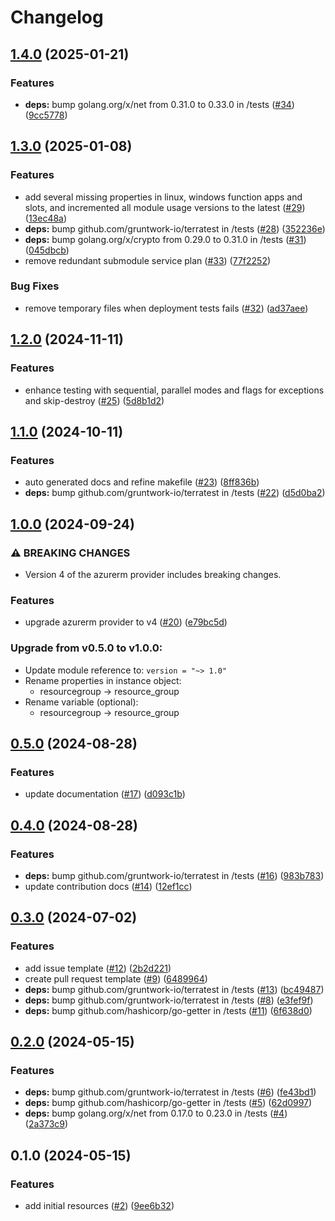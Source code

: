 # Changelog

## [1.4.0](https://github.com/CloudNationHQ/terraform-azure-func/compare/v1.3.0...v1.4.0) (2025-01-21)


### Features

* **deps:** bump golang.org/x/net from 0.31.0 to 0.33.0 in /tests ([#34](https://github.com/CloudNationHQ/terraform-azure-func/issues/34)) ([9cc5778](https://github.com/CloudNationHQ/terraform-azure-func/commit/9cc5778e5615508ad2774c08531e3a39d96dac0c))

## [1.3.0](https://github.com/CloudNationHQ/terraform-azure-func/compare/v1.2.0...v1.3.0) (2025-01-08)


### Features

* add several missing properties in linux, windows function apps and slots, and incremented all module usage versions to the latest ([#29](https://github.com/CloudNationHQ/terraform-azure-func/issues/29)) ([13ec48a](https://github.com/CloudNationHQ/terraform-azure-func/commit/13ec48ae07080c96744a0284d94c96a44cf04a9c))
* **deps:** bump github.com/gruntwork-io/terratest in /tests ([#28](https://github.com/CloudNationHQ/terraform-azure-func/issues/28)) ([352236e](https://github.com/CloudNationHQ/terraform-azure-func/commit/352236ee02ce018b9a352803c015d7acb1831eda))
* **deps:** bump golang.org/x/crypto from 0.29.0 to 0.31.0 in /tests ([#31](https://github.com/CloudNationHQ/terraform-azure-func/issues/31)) ([045dbcb](https://github.com/CloudNationHQ/terraform-azure-func/commit/045dbcb64a3457417c944698e09966dc321cb79e))
* remove redundant submodule service plan ([#33](https://github.com/CloudNationHQ/terraform-azure-func/issues/33)) ([77f2252](https://github.com/CloudNationHQ/terraform-azure-func/commit/77f2252b79ba914ff4b9daf882570750e67a71e9))


### Bug Fixes

* remove temporary files when deployment tests fails ([#32](https://github.com/CloudNationHQ/terraform-azure-func/issues/32)) ([ad37aee](https://github.com/CloudNationHQ/terraform-azure-func/commit/ad37aee0c5ce0e8172d67b372e9ad0f956e0543c))

## [1.2.0](https://github.com/CloudNationHQ/terraform-azure-func/compare/v1.1.0...v1.2.0) (2024-11-11)


### Features

* enhance testing with sequential, parallel modes and flags for exceptions and skip-destroy ([#25](https://github.com/CloudNationHQ/terraform-azure-func/issues/25)) ([5d8b1d2](https://github.com/CloudNationHQ/terraform-azure-func/commit/5d8b1d22c6acf771b96bdeb87904204b11879094))

## [1.1.0](https://github.com/CloudNationHQ/terraform-azure-func/compare/v1.0.0...v1.1.0) (2024-10-11)


### Features

* auto generated docs and refine makefile ([#23](https://github.com/CloudNationHQ/terraform-azure-func/issues/23)) ([8ff836b](https://github.com/CloudNationHQ/terraform-azure-func/commit/8ff836b724b86db44623ca95338de03ed46607c4))
* **deps:** bump github.com/gruntwork-io/terratest in /tests ([#22](https://github.com/CloudNationHQ/terraform-azure-func/issues/22)) ([d5d0ba2](https://github.com/CloudNationHQ/terraform-azure-func/commit/d5d0ba225c828358d7a7dd83d5aaf2857076328b))

## [1.0.0](https://github.com/CloudNationHQ/terraform-azure-func/compare/v0.5.0...v1.0.0) (2024-09-24)


### ⚠ BREAKING CHANGES

* Version 4 of the azurerm provider includes breaking changes.

### Features

* upgrade azurerm provider to v4 ([#20](https://github.com/CloudNationHQ/terraform-azure-func/issues/20)) ([e79bc5d](https://github.com/CloudNationHQ/terraform-azure-func/commit/e79bc5de0e5e07cab986c81174bc11b90a353f0a))

### Upgrade from v0.5.0 to v1.0.0:

- Update module reference to: `version = "~> 1.0"`
- Rename properties in instance object:
  - resourcegroup -> resource_group
- Rename variable (optional):
  - resourcegroup -> resource_group

## [0.5.0](https://github.com/CloudNationHQ/terraform-azure-func/compare/v0.4.0...v0.5.0) (2024-08-28)


### Features

* update documentation ([#17](https://github.com/CloudNationHQ/terraform-azure-func/issues/17)) ([d093c1b](https://github.com/CloudNationHQ/terraform-azure-func/commit/d093c1bf1c786fc4f55cb80d4be1206ab069a42a))

## [0.4.0](https://github.com/CloudNationHQ/terraform-azure-func/compare/v0.3.0...v0.4.0) (2024-08-28)


### Features

* **deps:** bump github.com/gruntwork-io/terratest in /tests ([#16](https://github.com/CloudNationHQ/terraform-azure-func/issues/16)) ([983b783](https://github.com/CloudNationHQ/terraform-azure-func/commit/983b783ad6435386db486b322810972c1b7b60de))
* update contribution docs ([#14](https://github.com/CloudNationHQ/terraform-azure-func/issues/14)) ([12ef1cc](https://github.com/CloudNationHQ/terraform-azure-func/commit/12ef1ccaa292369e4c318bc9033ad03c20377817))

## [0.3.0](https://github.com/CloudNationHQ/terraform-azure-func/compare/v0.2.0...v0.3.0) (2024-07-02)


### Features

* add issue template ([#12](https://github.com/CloudNationHQ/terraform-azure-func/issues/12)) ([2b2d221](https://github.com/CloudNationHQ/terraform-azure-func/commit/2b2d221f0a4f2cf6154f46f72931015b1da0ed6a))
* create pull request template ([#9](https://github.com/CloudNationHQ/terraform-azure-func/issues/9)) ([6489964](https://github.com/CloudNationHQ/terraform-azure-func/commit/64899641380a68082b77c987df06d6480dcaec66))
* **deps:** bump github.com/gruntwork-io/terratest in /tests ([#13](https://github.com/CloudNationHQ/terraform-azure-func/issues/13)) ([bc49487](https://github.com/CloudNationHQ/terraform-azure-func/commit/bc4948782fad23e7d1c0d93018246941afaeb788))
* **deps:** bump github.com/gruntwork-io/terratest in /tests ([#8](https://github.com/CloudNationHQ/terraform-azure-func/issues/8)) ([e3fef9f](https://github.com/CloudNationHQ/terraform-azure-func/commit/e3fef9f84607f18157d02ebf73fe181e2d4aa1c3))
* **deps:** bump github.com/hashicorp/go-getter in /tests ([#11](https://github.com/CloudNationHQ/terraform-azure-func/issues/11)) ([6f638d0](https://github.com/CloudNationHQ/terraform-azure-func/commit/6f638d0240ce93cdec4a6baf30b58158bf06fec9))

## [0.2.0](https://github.com/CloudNationHQ/terraform-azure-func/compare/v0.1.0...v0.2.0) (2024-05-15)


### Features

* **deps:** bump github.com/gruntwork-io/terratest in /tests ([#6](https://github.com/CloudNationHQ/terraform-azure-func/issues/6)) ([fe43bd1](https://github.com/CloudNationHQ/terraform-azure-func/commit/fe43bd16125b30b77aa5f6bec8763896ad01c64c))
* **deps:** bump github.com/hashicorp/go-getter in /tests ([#5](https://github.com/CloudNationHQ/terraform-azure-func/issues/5)) ([62d0997](https://github.com/CloudNationHQ/terraform-azure-func/commit/62d0997658515023fb56bb376fffd2d032f43975))
* **deps:** bump golang.org/x/net from 0.17.0 to 0.23.0 in /tests ([#4](https://github.com/CloudNationHQ/terraform-azure-func/issues/4)) ([2a373c9](https://github.com/CloudNationHQ/terraform-azure-func/commit/2a373c9e5c7e9d44c7a977b9935d0f4c800790a4))

## 0.1.0 (2024-05-15)


### Features

* add initial resources ([#2](https://github.com/CloudNationHQ/terraform-azure-func/issues/2)) ([9ee6b32](https://github.com/CloudNationHQ/terraform-azure-func/commit/9ee6b32b5f622b00e7be3dd29de5688a2124048a))
